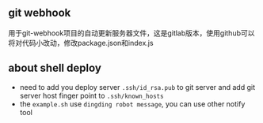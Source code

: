 ## git webhook

用于git-webhook项目的自动更新服务器文件，这是gitlab版本，使用github可以将对代码小改动，修改package.json和index.js

## about shell deploy

- need to add you deploy server `.ssh/id_rsa.pub` to git server and add git server host finger point to `.ssh/known_hosts`
- the `example.sh` use `dingding robot message`, you can use other notify tool